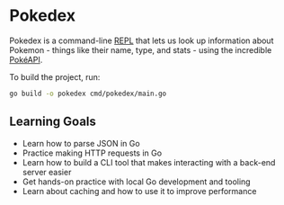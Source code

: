 # Pokedex

Pokedex is a command-line [REPL](https://en.wikipedia.org/wiki/Read%E2%80%93eval%E2%80%93print_loop) that lets us look up information about Pokemon - things like their name, type, and stats - using the incredible [PokéAPI](https://pokeapi.co/).

To build the project, run:

```bash
go build -o pokedex cmd/pokedex/main.go
```

## Learning Goals

- Learn how to parse JSON in Go
- Practice making HTTP requests in Go
- Learn how to build a CLI tool that makes interacting with a back-end server easier
- Get hands-on practice with local Go development and tooling
- Learn about caching and how to use it to improve performance
